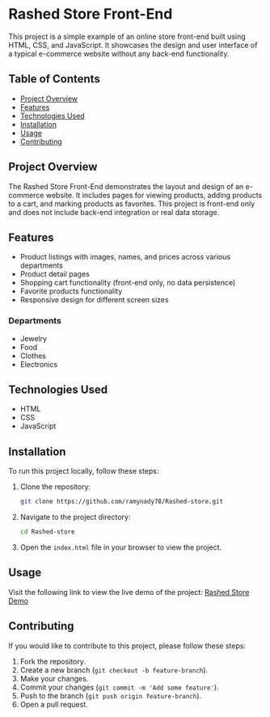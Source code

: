 # Rashed Store Front-End

This project is a simple example of an online store front-end built using HTML, CSS, and JavaScript. It showcases the design and user interface of a typical e-commerce website without any back-end functionality.

## Table of Contents
- [Project Overview](#project-overview)
- [Features](#features)
- [Technologies Used](#technologies-used)
- [Installation](#installation)
- [Usage](#usage)
- [Contributing](#contributing)

## Project Overview
The Rashed Store Front-End demonstrates the layout and design of an e-commerce website. It includes pages for viewing products, adding products to a cart, and marking products as favorites. This project is front-end only and does not include back-end integration or real data storage.

## Features
- Product listings with images, names, and prices across various departments
- Product detail pages
- Shopping cart functionality (front-end only, no data persistence)
- Favorite products functionality
- Responsive design for different screen sizes

### Departments
- Jewelry
- Food
- Clothes
- Electronics

## Technologies Used
- HTML
- CSS
- JavaScript

## Installation
To run this project locally, follow these steps:

1. Clone the repository:
    ```bash
    git clone https://github.com/ramynady78/Rashed-store.git
    ```

2. Navigate to the project directory:
    ```bash
    cd Rashed-store
    ```

3. Open the `index.html` file in your browser to view the project.

## Usage
Visit the following link to view the live demo of the project:
[Rashed Store Demo]()



## Contributing
If you would like to contribute to this project, please follow these steps:

1. Fork the repository.
2. Create a new branch (`git checkout -b feature-branch`).
3. Make your changes.
4. Commit your changes (`git commit -m 'Add some feature'`).
5. Push to the branch (`git push origin feature-branch`).
6. Open a pull request.




